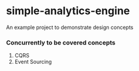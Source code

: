 # simple-analytics-engine

An example project to demonstrate design concepts

### Concurrently to be covered concepts
1. CQRS
2. Event Sourcing

